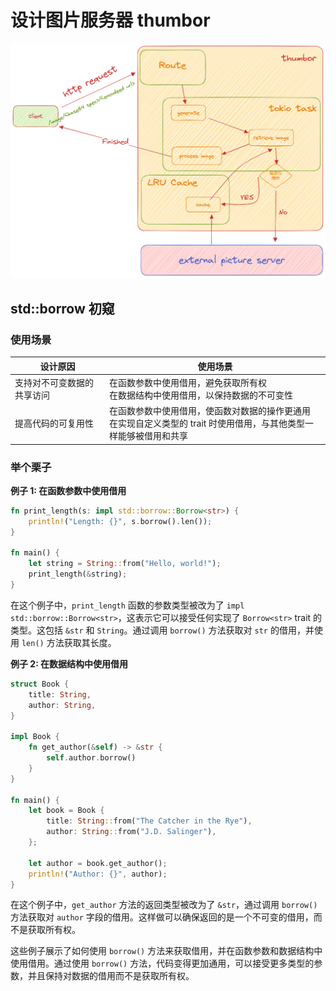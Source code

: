 # 设计图片服务器 thumbor

![thumbor-server](../images/thumbor-server.png)

## std::borrow 初窥

### 使用场景

| 设计原因                   | 使用场景                                                                                                              |
| -------------------------- | --------------------------------------------------------------------------------------------------------------------- |
| 支持对不可变数据的共享访问 | 在函数参数中使用借用，避免获取所有权<br>在数据结构中使用借用，以保持数据的不可变性                                    |
| 提高代码的可复用性         | 在函数参数中使用借用，使函数对数据的操作更通用<br>在实现自定义类型的 trait 时使用借用，与其他类型一样能够被借用和共享 |

### 举个栗子

**例子 1: 在函数参数中使用借用**

```rust
fn print_length(s: impl std::borrow::Borrow<str>) {
    println!("Length: {}", s.borrow().len());
}

fn main() {
    let string = String::from("Hello, world!");
    print_length(&string);
}
```

在这个例子中，`print_length` 函数的参数类型被改为了 `impl std::borrow::Borrow<str>`，这表示它可以接受任何实现了 `Borrow<str>` trait 的类型。这包括 `&str` 和 `String`。通过调用 `borrow()` 方法获取对 `str` 的借用，并使用 `len()` 方法获取其长度。

**例子 2: 在数据结构中使用借用**

```rust
struct Book {
    title: String,
    author: String,
}

impl Book {
    fn get_author(&self) -> &str {
        self.author.borrow()
    }
}

fn main() {
    let book = Book {
        title: String::from("The Catcher in the Rye"),
        author: String::from("J.D. Salinger"),
    };

    let author = book.get_author();
    println!("Author: {}", author);
}
```

在这个例子中，`get_author` 方法的返回类型被改为了 `&str`，通过调用 `borrow()` 方法获取对 `author` 字段的借用。这样做可以确保返回的是一个不可变的借用，而不是获取所有权。

这些例子展示了如何使用 `borrow()` 方法来获取借用，并在函数参数和数据结构中使用借用。通过使用 `borrow()` 方法，代码变得更加通用，可以接受更多类型的参数，并且保持对数据的借用而不是获取所有权。
